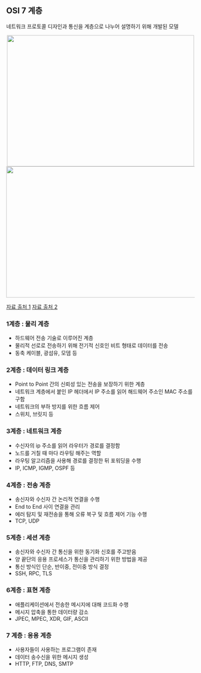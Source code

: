 ## OSI 7 계층
네트워크 프로토콜 디자인과 통신을 계층으로 나누어 설명하기 위해 개발된 모델 <br>

<p align="center"><img src="https://user-images.githubusercontent.com/66112716/158007750-885db3a9-6df4-46c0-bc12-f496dce7e9d9.png" width="500" height="350">
<img src="https://user-images.githubusercontent.com/66112716/158007790-1ed8ac3e-2e5c-4376-b938-2efe15cc8935.png" width="600" height="350"><p>

[자료 출처 1](https://security-nanglam.tistory.com/229) [자료 출처 2](https://velog.io/@dyllis/OSI-7%EA%B3%84%EC%B8%B5-%EC%A0%95%EB%A6%AC)

### 1계층 : 물리 계층
- 하드웨어 전송 기술로 이루어진 계층 <br>
- 물리적 선로로 전송하기 위해 전기적 신호인 비트 형태로 데이터를 전송
- 동축 케이블, 광섬유, 모뎀 등

### 2계층 : 데이터 링크 계층
- Point to Point 간의 신뢰성 있는 전송을 보장하기 위한 계층
- 네트워크 계층에서 붙인 IP 헤더에서 IP 주소를 읽어 해드웨어 주소인 MAC 주소를 구함
- 네트워크의 부하 방지를 위한 흐름 제어 
- 스위치, 브릿지 등

### 3계층 : 네트워크 계층
- 수신자의 ip 주소를 읽어 라우터가 경로를 결정함
- 노드를 거칠 때 마다 라우팅 해주는 역할
- 라우팅 알고리즘을 사용해 경로를 결정한 뒤 포워딩을 수행
- IP, ICMP, IGMP, OSPF 등

### 4계층 : 전송 계층
- 송신자와 수신자 간 논리적 연결을 수행
- End to End 사이 연결을 관리
- 에러 탐지 및 재전송을 통해 오류 복구 및 흐름 제어 기능 수행
- TCP, UDP

### 5계층 : 세션 계층
- 송신자와 수신자 간 통신을 위한 동기화 신호를 주고받음
- 양 끝단의 응용 프로세스가 통신을 관리하기 위한 방법을 제공
- 통신 방식인 단순, 반이중, 전이중 방식 결정
- SSH, RPC, TLS

### 6계층 : 표현 계층
- 애플리케이션에서 전송한 메시지에 대해 코드화 수행
- 메시지 압축을 통한 데이터량 감소
- JPEC, MPEC, XDR, GIF, ASCII

### 7 계층 : 응용 계층
- 사용자들이 사용하는 프로그램이 존재
- 데이터 송수신을 위한 메시지 생성
- HTTP, FTP, DNS, SMTP